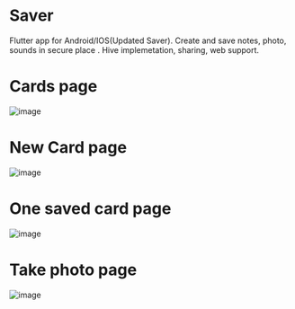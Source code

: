 # Saver

Flutter app for Android/IOS(Updated Saver). Create and save notes, photo, sounds in secure place . 
Hive implemetation, sharing, web support.

# Cards page
![image](https://user-images.githubusercontent.com/91286611/210256216-377be142-d818-440b-9d91-50ec7f0b7275.png)

# New Card page
![image](https://user-images.githubusercontent.com/91286611/210256463-a3eef568-812c-4a89-8e72-cc1b75c6a2ad.png)

# One saved card page
![image](https://user-images.githubusercontent.com/91286611/210256252-627a9ead-4fd3-460c-addc-80c72485eed9.png)

# Take photo page
![image](https://user-images.githubusercontent.com/91286611/210256346-14a22462-bd42-4962-b001-0ab30993e5e5.png)
